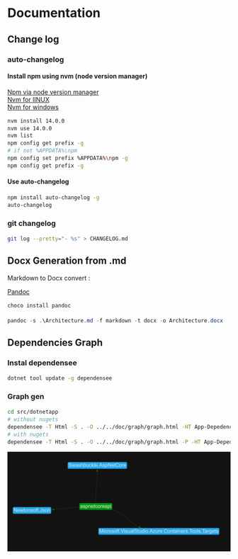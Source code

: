 # Documentation

## Change log

### auto-changelog

#### Install npm using nvm (node version manager)

[Npm via node version manager](https://docs.npmjs.com/downloading-and-installing-node-js-and-npm#using-a-node-version-manager-to-install-nodejs-and-npm)  
[Nvm for lINUX](https://github.com/nvm-sh/nvm)  
[Nvm for windows](https://github.com/coreybutler/nvm-windows)

```sh
nvm install 14.0.0
nvm use 14.0.0
nvm list
npm config get prefix -g
# if not %APPDATA%\npm
npm config set prefix %APPDATA%\npm -g
npm config get prefix -g
```

#### Use auto-changelog

```sh
npm install auto-changelog -g 
auto-changelog
```

### git changelog

```sh
git log --pretty="- %s" > CHANGELOG.md
```

## Docx Generation from .md

Markdown to Docx convert :

[Pandoc](https://pandoc.org/)  

```powershell
choco install pandoc

pandoc -s .\Architecture.md -f markdown -t docx -o Architecture.docx
```

## Dependencies Graph

### Instal dependensee

```sh
dotnet tool update -g dependensee
```

### Graph gen

```sh
cd src/dotnetapp
# without nugets
dependensee -T Html -S . -O ../../doc/graph/graph.html -HT App-Depedencies
# with nugets
dependensee -T Html -S . -O ../../doc/graph/graph.html -P -HT App-Depedencies
```

![dependensee graph](image/dependensee.PNG)
